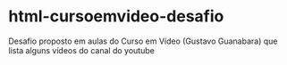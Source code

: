 # html-cursoemvideo-desafio
Desafio proposto em aulas do Curso em Vídeo (Gustavo Guanabara) que lista alguns vídeos do canal do youtube
